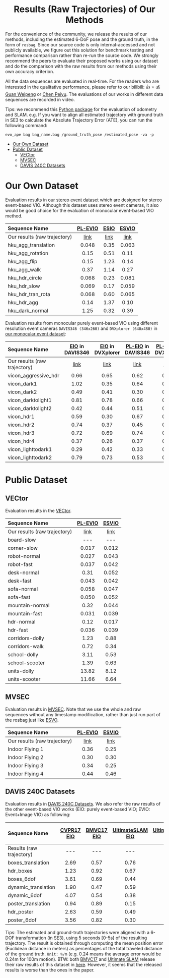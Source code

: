 <div align="center">

# Results (Raw Trajectories) of Our Methods

</div>

For the convenience of the community, we release the results of our methods, including the estimated 6-DoF pose and the ground truth, in the form of `rosbag`. 
Since our source code is only internal-accessed and not publicly available, we figure out this solution for benchmark testing and performance comparison rather than re-run the source code.
We strongly recommend the peers to evaluate their proposed works using our dataset and do the comparison with the raw results from our methods using their own accuracy criterion.

All the data sequences are evaluated in real-time. 
For the readers who are interested in the qualitative performance, please refer to our bilibili: 
:+1:
:star:
:moneybag:
[Guan Weipeng](https://space.bilibili.com/499377825?spm_id_from=333.1007.0.0) or [Chen Peiyu](https://space.bilibili.com/279299582/?spm_id_from=333.999.0.0).
The evaluations of our works in different data sequences are recorded in video.

Tips: we recommend this [Python package](https://github.com/MichaelGrupp/evo) for the evaluation of odometry and SLAM.
e.g. If you want to align all estimated trajectory with ground truth in SE3 to calculate the Absolute Trajectory Error (ATE), you can run the following command:
~~~
evo_ape bag bag_name.bag /ground_truth_pose /estimated_pose -va -p
~~~ 

- [Our Own Dataset](#our-own-dataset)
- [Public Dataset](#public-dataset)
  - [VECtor](#VECtor)
  - [MVSEC](#MVSEC)
  - [DAVIS 240C Datasets](#DAVIS-240C-Datasets)



# Our Own Dataset
Evaluation results in [our stereo event dataset](https://github.com/arclab-hku/Event_based_VO-VIO-SLAM#Data-sequence-for-event-based-stereo-visual-inertial-odometry) which are designed for stereo event-based VIO. 
Although this dataset uses stereo event cameras, it also would be good choice for the evaluation of monocular event-based VIO method.


<div align="center"> 
 
Sequence Name|[PL-EVIO](https://arxiv.org/abs/2209.12160)|[ESIO](https://arxiv.org/abs/2212.13184) |[ESVIO](https://arxiv.org/abs/2212.13184)|
:--|:--:|:--:|:--:
Our results (raw trajectory)|[link](https://connecthkuhk-my.sharepoint.com/:f:/g/personal/chenpyhk_connect_hku_hk/EoP9dKKKH8NOsBut_U-p240BsfYXcSx0c_Y8MsR-OBsq2Q?e=fgc6kX)|[link](https://connecthkuhk-my.sharepoint.com/:f:/g/personal/chenpyhk_connect_hku_hk/EiuhqiP31Q1FoUulH1Qpg0sBpSnJMbxXUJlRBAR5kBZnoA?e=Ty41z8)|[link](https://connecthkuhk-my.sharepoint.com/:f:/g/personal/chenpyhk_connect_hku_hk/Eige1g2NYrtFhr69RxqU5p4BEJe6kG_2BwfMXiRjZuU3Og?e=vmFtCE)
hku_agg_translation|0.048|0.35|0.063
hku_agg_rotation|0.15|0.51|0.11
hku_agg_flip|0.15|1.23|0.14
hku_agg_walk|0.37|1.14|0.27
hku_hdr_circle|0.068|0.23|0.081
hku_hdr_slow|0.069|0.17|0.059
hku_hdr_tran_rota|0.068|0.60|0.065
hku_hdr_agg|0.14|1.37|0.10
hku_dark_normal|1.25|0.32|0.39
</div>


Evaluation results from monocular purely event-based VIO using different resolution event cameras `DAVIS346 (346x260)` and `DVXplorer (640x480)` in [our monocular event dataset](https://github.com/arclab-hku/Event_based_VO-VIO-SLAM#Data-sequence-for-event-based-monocular-visual-inertial-odometry):

<div align="center">

Sequence Name|[EIO](https://ieeexplore.ieee.org/document/9981970) in DAVIS346|[EIO](https://ieeexplore.ieee.org/document/9981970) in DVXplorer|[PL-EIO](https://arxiv.org/abs/2209.12160) in DAVIS346|[PL-EIO](https://arxiv.org/abs/2209.12160) in DVXplorer
:--|:--:|:--:|:--:|:--:
Our results (raw trajectory)|[link](https://connecthkuhk-my.sharepoint.com/:f:/g/personal/chenpyhk_connect_hku_hk/EgSwO4tkJp1DsPnqDnrg7NUB-liAIGSweQFxDuqGFz5fow?e=kk1Pw8)|[link](https://connecthkuhk-my.sharepoint.com/:f:/g/personal/chenpyhk_connect_hku_hk/EtlwD7UFGRtJmwhpApTnFTIBf0kASxcXUZB-QTg_OoOPlQ?e=lIS6Qo)|[link](https://connecthkuhk-my.sharepoint.com/:f:/g/personal/chenpyhk_connect_hku_hk/Ejdo_fgKLHhGuyd4KdVw6PkBAtdku5wlejwqHZqBdeBC-w?e=hJqC0U)|[link](https://connecthkuhk-my.sharepoint.com/:f:/g/personal/chenpyhk_connect_hku_hk/Eqoayq33RdBApKvJQCA1F5sB2uN83NuMN8Fp057KfB0rbg?e=0PfX1Y)
vicon_aggressive_hdr|0.66|0.65|0.62|0.62
vicon_dark1|1.02|0.35|0.64|0.51
vicon_dark2|0.49|0.41|0.30|0.38
vicon_darktolight1|0.81|0.78|0.66|0.71
vicon_darktolight2|0.42|0.44|0.51|0.56
vicon_hdr1|0.59|0.30|0.67|0.47
vicon_hdr2|0.74|0.37|0.45|0.22
vicon_hdr3|0.72|0.69|0.74|0.47
vicon_hdr4|0.37|0.26|0.37|0.27
vicon_lighttodark1|0.29|0.42|0.33|0.43
vicon_lighttodark2|0.79|0.73|0.53|0.67

</div>


# Public Dataset
## VECtor
Evaluation results in the [VECtor](https://star-datasets.github.io/vector/).

<div align="center">
  
Sequence Name|[PL-EVIO](https://arxiv.org/abs/2209.12160)|[ESVIO](https://arxiv.org/abs/2212.13184)|
:--|:--:|:--:
Our results (raw trajectory)|[link](https://connecthkuhk-my.sharepoint.com/:f:/g/personal/chenpyhk_connect_hku_hk/Ehtu7WlE_IpHjiOkF5R3YREBPmmD2U-tKYMHEbZiRMkqFA?e=FFOwc1)|[link](https://connecthkuhk-my.sharepoint.com/:f:/g/personal/chenpyhk_connect_hku_hk/Eo8EnI3BH_xBkKWTgFTsK7oBxYFe8MTuHGTJGp1jQGr1og?e=a31S8A)
board-slow|---|---
corner-slow|0.017|0.012
robot-normal|0.027|0.043
robot-fast|0.037|0.042
desk-normal|0.31|0.052
desk-fast|0.043|0.042
sofa-normal|0.058|0.047
sofa-fast|0.050|0.052
mountain-normal|0.32|0.044
mountain-fast|0.031|0.039
hdr-normal|0.12|0.017
hdr-fast|0.036|0.039
corridors-dolly|1.23|0.88
corridors-walk|0.72|0.34
school-dolly|3.11|0.53
school-scooter|1.39|0.63
units-dolly|13.82|8.12
units-scooter|11.66|6.64

</div>

## MVSEC
Evaluation results in [MVSEC](https://daniilidis-group.github.io/mvsec/).
Note that we use the whole and raw sequences without any timestamp modification, rather than just run part of the rosbag just like [ESVO](https://arxiv.org/pdf/2007.15548.pdf).

<div align="center">
  
Sequence Name|[PL-EVIO](https://arxiv.org/abs/2209.12160)|[ESVIO](https://arxiv.org/abs/2212.13184)|
:--|:--:|:--:
Our results (raw trajectory)|[link](https://connecthkuhk-my.sharepoint.com/:f:/g/personal/chenpyhk_connect_hku_hk/EvlapmUwWF5Esn89dmcD958B7xkrfMkhL6AplFU-dtelrg?e=Z4T31C)|[link](https://connecthkuhk-my.sharepoint.com/:f:/g/personal/chenpyhk_connect_hku_hk/Ep4kVqpZpTdOje-d7mchpJkBuCEe3bIq-KDcccY3VSWOEQ?e=WY7oFt)
Indoor Flying 1|0.36|0.25
Indoor Flying 2|0.30|0.30
Indoor Flying 3|0.34|0.25
Indoor Flying 4|0.44|0.46

</div>


## DAVIS 240C Datasets
Evaluation results in [DAVIS 240C Datasets](https://rpg.ifi.uzh.ch/davis_data.html). We also refer the raw results of the other event-based VIO works (EIO: purely event-based VIO; EVIO: Event+Image VIO) as following:
<div align="center">
  
Sequence Name|[CVPR17 EIO](https://openaccess.thecvf.com/content_cvpr_2017/papers/Zhu_Event-Based_Visual_Inertial_CVPR_2017_paper.pdf)|[BMVC17 EIO](https://rpg.ifi.uzh.ch/docs/BMVC17_Rebecq.pdf)|[UltimateSLAM EIO](https://rpg.ifi.uzh.ch/docs/RAL18_VidalRebecq.pdf)|[UltimateSLAM EVIO](https://rpg.ifi.uzh.ch/docs/RAL18_VidalRebecq.pdf)|[3DV19 EIO](https://www.research-collection.ethz.ch/bitstream/handle/20.500.11850/380462/1/3DV2019.pdf)|[RAL22 EVIO](https://arxiv.org/pdf/2204.05880.pdf)|[IROS22 EIO](https://ieeexplore.ieee.org/document/9981249)|[Our IROS22 EIO](https://ieeexplore.ieee.org/document/9981970)|[PL-EVIO](https://arxiv.org/abs/2209.12160)|
:--|:--:|:--:|:--:|:--:|:--:|:--:|:--:|:--:|:--:
Results (raw trajectory)|---|---|---|---|---|---|---|[link](https://connecthkuhk-my.sharepoint.com/:f:/g/personal/chenpyhk_connect_hku_hk/EmHMfp3xjiRLuq8w51WoMPUBpHQNznVZKC36hWH5T49iZw?e=0LWR6N)|---
boxes_translation      | 2.69 | 0.57 | 0.76             |0.27 | 2.55 | 0.48 |1.0| 0.34  | 0.06
hdr_boxes              | 1.23 | 0.92 | 0.67             |0.37 | 1.75 | 0.46 |1.8| 0.40  | 0.10
boxes_6dof             | 3.61 | 0.69 | 0.44             |0.30 | 2.03 | 0.84 |1.5| 0.61  | 0.21
dynamic_translation    | 1.90 | 0.47 | 0.59             |0.18 | 1.32 | 0.40 |0.9| 0.26  | 0.24
dynamic_6dof           | 4.07 | 0.54 | 0.38             |0.19 | 0.52 | 0.79 |1.5| 0.43  | 0.48
poster_translation     | 0.94 | 0.89 | 0.15             |0.12 | 1.34 | 0.35 |1.9| 0.40  | 0.54
hdr_poster             | 2.63 | 0.59 | 0.49             |0.31 | 0.57 | 0.65 |2.8| 0.40  | 0.12
poster_6dof            | 3.56 | 0.82 | 0.30             |0.28 | 1.50 | 0.35 |1.2| 0.26  | 0.14

</div>

Tips:
The estimated and ground-truth trajectories were aligned with a 6-DOF transformation (in SE3), using 5 seconds [0-5s] of the resulting trajectory. 
The result is obtained through computing the mean position error (Euclidean distance in meters) as percentages of the total traveled distance of the ground truth. 
`Unit: %/m` (e.g. 0.24 means the average error would be 0.24m for 100m motion). 
BTW: both [BMVC17](https://rpg.ifi.uzh.ch/docs/BMVC17_Rebecq.pdf) and [Ultimate SLAM](https://rpg.ifi.uzh.ch/docs/RAL18_VidalRebecq.pdf) release their raw results of this dataset in [here](https://rpg.ifi.uzh.ch/ultimateslam.html).
However, it seems that the released results is worse than the ones in the paper.
